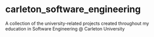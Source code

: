 # carleton_software_engineering
A collection of the university-related projects created throughout my education in Software Engineering @ Carleton University 
